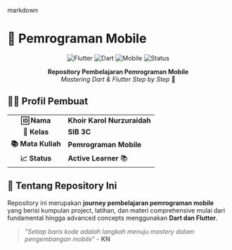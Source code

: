 markdown
# 📱 Pemrograman Mobile

<div align="center">

![Flutter](https://img.shields.io/badge/Flutter-02569B?style=for-the-badge&logo=flutter&logoColor=white)
![Dart](https://img.shields.io/badge/Dart-0175C2?style=for-the-badge&logo=dart&logoColor=white)
![Mobile](https://img.shields.io/badge/Mobile-Development-green?style=for-the-badge)
![Status](https://img.shields.io/badge/Status-Active-brightgreen?style=for-the-badge)

**Repository Pembelajaran Pemrograman Mobile**  
*Mastering Dart & Flutter Step by Step* 🚀

</div>

## 👨‍🎓 Profil Pembuat

<div align="center">

| | |
|:---:|:---|
| **🆔 Nama** | **Khoir Karol Nurzuraidah** |
| **🏫 Kelas** | **SIB 3C** |
| **📚 Mata Kuliah** | **Pemrograman Mobile** |
| **📈 Status** | **Active Learner** 📚 |

</div>

## 🌟 Tentang Repository Ini

Repository ini merupakan **journey pembelajaran pemrograman mobile** yang berisi kumpulan project, latihan, dan materi comprehensive mulai dari fundamental hingga advanced concepts menggunakan **Dart dan Flutter**.

> *"Setiap baris kode adalah langkah menuju mastery dalam pengembangan mobile"* - **KN**

